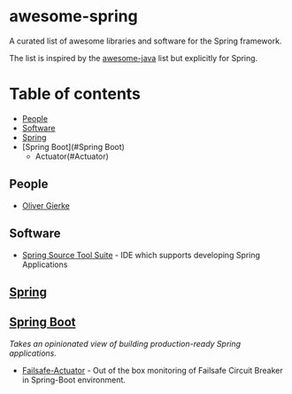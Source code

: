 # awesome-spring
A curated list of awesome libraries and software for the Spring framework.

The list is inspired by the [awesome-java](https://github.com/akullpp/awesome-java) list but explicitly for Spring.

# Table of contents

- [People](#People)
- [Software](#Software)
- [Spring](#Spring)
- [Spring Boot](#Spring Boot)
    - Actuator(#Actuator)

## People

* [Oliver Gierke](http://olivergierke.de/)

## Software

* [Spring Source Tool Suite](https://spring.io/tools/sts/all) - IDE which supports developing Spring Applications

## [Spring](http://projects.spring.io/spring-framework/)

## [Spring Boot](https://projects.spring.io/spring-boot/)

*Takes an opinionated view of building production-ready Spring applications.*

* [Failsafe-Actuator](https://github.com/zalando-incubator/failsafe-actuator) - Out of the box monitoring of Failsafe Circuit Breaker in Spring-Boot environment.
